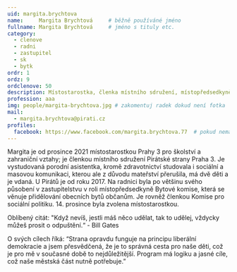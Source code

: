 ```yaml
---
uid: margita.brychtova
name:     Margita Brychtová  	# běžně používáné jméno
fullname: Margita Brychtová  	# jméno s tituly etc.
category:
  - clenove
  - radni
  - zastupitel
  - sk
  - bytk
ordr: 1
ordz: 9
ordclenove: 50
description: Místostarostka, členka místního sdružení, místopředsedkyně Bytové komise, členka Sociální komise # zobrazuje se v lide
profession: aaa
img: people/margita-brychtova.jpg # zakomentuj radek dokud není fotka
mail:
  - margita.brychtova@pirati.cz
profiles:
  facebook: https://www.facebook.com/margita.brychtova.77  # pokud nema, staci smazat tuto radku
---
```

Margita je od prosince 2021 místostarostkou Prahy 3 pro školství a zahraniční vztahy; je členkou místního sdružení Pirátské strany Praha 3. Je vystudovaná porodní asistentka, kromě zdravotnictví studovala i sociální a masovou komunikaci, kterou ale z důvodu mateřství přerušila, má dvě děti a je vdaná. U Pirátů je od roku 2017. Na radnici byla po většinu svého působení v zastupitelstvu v roli místopředsedkyně Bytové komise, která se věnuje přidělování obecních bytů občanům. Je rovněž členkou Komise pro sociální politiku. 14. prosince byla zvolena místostarostkou.

Oblíbený citát: "Když nevíš, jestli máš něco udělat, tak to udělej, vždycky můžeš prosit o odpuštění.“ - Bill Gates

O svých cílech říká: “Strana opravdu funguje na principu liberální demokracie a jsem přesvědčená, že je to správná cesta pro naše děti, což je pro mě v současné době to nejdůležitější. Program má logiku a jasné cíle, což naše městská část nutně potřebuje.”
 
